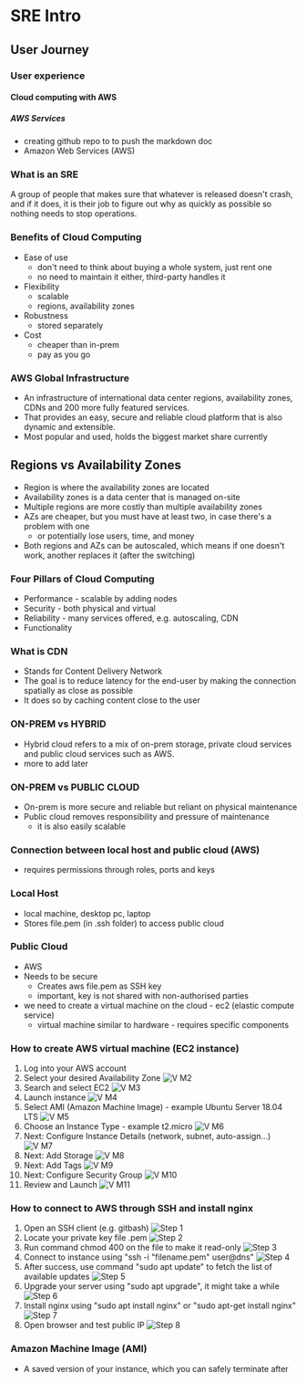 # SRE Intro
## User Journey
### User experience
#### Cloud computing with AWS
##### AWS Services

- creating github repo to to push the markdown doc
- Amazon Web Services (AWS)

### What is an SRE
A group of people that makes sure that whatever is released doesn't crash, and if it does, it is their job to figure out why as quickly as possible so nothing needs to stop operations.

### Benefits of Cloud Computing
- Ease of use
  - don't need to think about buying a whole system, just rent one
  - no need to maintain it either, third-party handles it
- Flexibility
  - scalable
  - regions, availability zones
- Robustness
  - stored separately
- Cost
  - cheaper than in-prem
  - pay as you go

### AWS Global Infrastructure
- An infrastructure of international data center regions, availability zones, CDNs and 200 more fully featured services.
- That provides an easy, secure and reliable cloud platform that is also dynamic and extensible.
- Most popular and used, holds the biggest market share currently

## Regions vs Availability Zones
- Region is where the availability zones are located
- Availability zones is a data center that is managed on-site
- Multiple regions are more costly than multiple availability zones
- AZs are cheaper, but you must have at least two, in case there's a problem with one
  - or potentially lose users, time, and money
- Both regions and AZs can be autoscaled, which means if one doesn't work, another replaces it (after the switching)

### Four Pillars of Cloud Computing
- Performance - scalable by adding nodes
- Security - both physical and virtual
- Reliability - many services offered, e.g. autoscaling, CDN
- Functionality

### What is CDN
- Stands for Content Delivery Network
- The goal is to reduce latency for the end-user by making the connection spatially as close as possible
- It does so by caching content close to the user

### ON-PREM vs HYBRID
- Hybrid cloud refers to a mix of on-prem storage, private cloud services and public cloud services such as AWS.
- more to add later

### ON-PREM vs PUBLIC CLOUD
- On-prem is more secure and reliable but reliant on physical maintenance
- Public cloud removes responsibility and pressure of maintenance
  - it is also easily scalable

### Connection between local host and public cloud (AWS)
- requires permissions through roles, ports and keys

### Local Host
- local machine, desktop pc, laptop
- Stores file.pem (in .ssh folder) to access public cloud

### Public Cloud
- AWS
- Needs to be secure
  - Creates aws file.pem as SSH key
  - important, key is not shared with non-authorised parties
- we need to create a virtual machine on the cloud - ec2 (elastic compute service)
  - virtual machine similar to hardware - requires specific components

### How to create AWS virtual machine (EC2 instance)
1. Log into your AWS account
2. Select your desired Availability Zone
![V M2](VM2.png)
3. Search and select EC2
![V M3](VM3.png)
4. Launch instance
![V M4](VM4.png)
5. Select AMI (Amazon Machine Image) - example Ubuntu Server 18.04 LTS
![V M5](VM5.png)
6. Choose an Instance Type - example t2.micro
![V M6](VM6.png)
7. Next: Configure Instance Details (network, subnet, auto-assign...)
![V M7](VM7.png)
8. Next: Add Storage
![V M8](VM8.png)
9. Next: Add Tags
![V M9](VM9.png)
10. Next: Configure Security Group
![V M10](VM10.png)
11. Review and Launch
![V M11](VM11.png)

### How to connect to AWS through SSH and install nginx
1. Open an SSH client (e.g. gitbash)
![Step 1](step_1.png)
2. Locate your private key file .pem
![Step 2](step_2.png)
3. Run command chmod 400 on the file to make it read-only
![Step 3](step_3.png)
4. Connect to instance using "ssh -i "filename.pem" user@dns"
![Step 4](step_4.png)
5. After success, use command "sudo apt update" to fetch the list of available updates
![Step 5](step_5.png)
6. Upgrade your server using "sudo apt upgrade", it might take a while
![Step 6](step_6.png)
7. Install nginx using "sudo apt install nginx" or "sudo apt-get install nginx"
![Step 7](step_7.png)
8. Open browser and test public IP
![Step 8](step_8.png)

### Amazon Machine Image (AMI)
- A saved version of your instance, which you can safely terminate after
